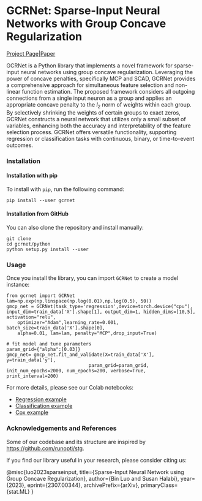 # GCRNet: Sparse-Input Neural Networks with Group Concave Regularization

[Project Page](https://github.com/r08in/GCRNN)|[Paper](https://arxiv.org/abs/2307.00344)

GCRNet is a Python library that implements a novel framework for sparse-input neural networks using group concave regularization. Leveraging the power of concave penalties, specifically MCP and SCAD, GCRNet provides a comprehensive approach for simultaneous feature selection and non-linear function estimation. The proposed framework considers all outgoing connections from a single input neuron as a group and applies an appropriate concave penalty to the $l_2$ norm of weights within each group. By selectively shrinking the weights of certain groups to exact zeros, GCRNet constructs a neural network that utilizes only a small subset of variables, enhancing both the accuracy and interpretability of the feature selection process. GCRNet offers versatile functionality, supporting regression or classification tasks with continuous, binary, or time-to-event outcomes.

### Installation

#### Installation with pip

To install with `pip`, run the following command:
```
pip install --user gcrnet
```

#### Installation from GitHub

You can also clone the repository and install manually:
```
git clone 
cd gcrnet/python
python setup.py install --user
```

### Usage

Once you install the library, you can import `GCRNet` to create a model instance:
```
from gcrnet import GCRNet
lam=np.exp(np.linspace(np.log(0.01),np.log(0.5), 50))
gmcp_net = GCRNet(task_type='regression',device=torch.device("cpu"), input_dim=train_data['X'].shape[1], output_dim=1, hidden_dims=[10,5], activation="relu",
    optimizer="Adam",learning_rate=0.001, batch_size=train_data['X'].shape[0], 
    alpha=0.01, lam=lam, penalty="MCP",drop_input=True)

# fit model and tune parameters
param_grid={"alpha":[0.03]}
gmcp_net= gmcp_net.fit_and_validate(X=train_data['X'], y=train_data['y'], 
                              param_grid=param_grid, init_num_epochs=2000, num_epochs=200, verbose=True, print_interval=200)
```

For more details, please see our Colab notebooks:

- [Regression example](https://colab.research.google.com/github/r08in/GCRNN/blob/main/python/examples/Regression-example.ipynb)
- [Classification example](https://colab.research.google.com/github/r08in/GCRNN/blob/main/python/examples/Classification-example.ipynb)
- [Cox example](https://colab.research.google.com/github/r08in/GCRNN/blob/main/python/examples/Cox-example.ipynb)

### Acknowledgements and References

Some of our codebase and its structure are inspired by https://github.com/runopti/stg. 

If you find our library useful in your research, please consider citing us:

@misc{luo2023sparseinput,
      title={Sparse-Input Neural Network using Group Concave Regularization}, 
      author={Bin Luo and Susan Halabi},
      year={2023},
      eprint={2307.00344},
      archivePrefix={arXiv},
      primaryClass={stat.ML}
}